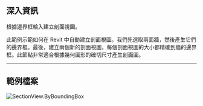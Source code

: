 ## 深入資訊
根據邊界框輸入建立剖面視圖。

此範例示範如何在 Revit 中自動建立剖面視圖。我們先選取兩面牆，然後產生它們的邊界框。最後，建立兩個新的剖面視圖，每個剖面視圖的大小都精確到牆的邊界框。此節點非常適合根據幾何圖形的確切尺寸產生剖面圖。

___
## 範例檔案

![SectionView.ByBoundingBox](./Revit.Elements.Views.SectionView.ByBoundingBox_img.jpg)
